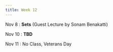 ```yaml
---
title: Week 12
---
```


Nov 8
: **Sets** (Guest Lecture by Sonam Benakatti)
<!--   : \[[videos](https://www.youtube.com/watch?v=hEh_6otWzNs&list=PLr509y092L2_ItskZ_UzAgqlLAUyt8lsx){:target="_blank"}\] \[[slides](https://docs.google.com/presentation/d/1kQFgkOya5f5Wu_m1xU1bkvn9mgitId2v-tZZ7Mv7Qiw/edit?usp=sharing){:target="_blank"}\] -->
  
Nov 10
: **TBD**
<!--   : \[[videos](https://www.youtube.com/watch?v=FgG4Z-EF2rA&list=PLr509y092L29bsGJRZ9H7dOdsHsmP3_Mg){:target="_blank"}\] \[[slides](https://docs.google.com/presentation/d/1RnyQmG90ca23E154PZ92oua1yY3eiscgaRJldOFGIfg/edit?usp=sharing){:target="_blank"}\] -->

Nov 11
: No Class, Veterans Day
<!--   : \[[slides](https://docs.google.com/presentation/d/1jwmbssoMB2YiRlvN5ruEnothRDbr-ZYa/edit){:target="_blank"}\] -->

<!-- 
Sep 4
: **HW**{: .label .label-blue }Released: [HW2: Variables and Types](mimir.com){:target="_blank"} -->

